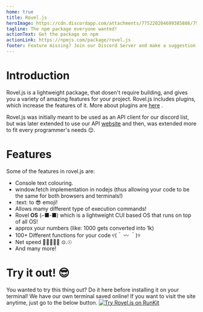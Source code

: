 ```yaml
---
home: true
title: Rovel.js
heroImage: https://cdn.discordapp.com/attachments/775220204699385886/793104276699480064/20201217_095026_0000.png
tagline: The npm package everyone wanted!
actionText: Get the package on npm
actionLink: https://npmjs.com/package/rovel.js
footer: Feature missing? Join our Discord Server and make a suggestion!
---
```


# Introduction
Rovel.js is a lightweight package, that dosen't require building, and gives you a variety of amazing features for your project. Rovel.js includes plugins, which increase the features of it. More about plugins are [here](/rjs-plugins) .

Rovel.js was initially meant to be used as an API client for our discord list, but was later extended to use our API [website](https://rovelapi.glitch.me) and then, was extended more to fit every programmer's needs 😌.

# Features

Some of the features in rovel.js are:
- Console text colouring.
- window.fetch implementation in nodejs (thus allowing your code to be the same for both browsers and terminals!)
- :text: to 😎 emoji!
- Allows mamy different type of execution commands!
- Rovel **OS** (⌐■-■) which is a lightweight CUI based OS that runs on top of all OS!
- approx your numbers (like: 1000 gets converted into 1k)
- 100+ Different functions for your code ୧(＾ 〰 ＾)୨
- Net speed 🚂🚃🚃🚃🚃 ⊙.☉
- And many more!

# Try it out! 😎
You wanted to try this thing out? Do it here before installing it on your terminal! We have our own terminal saved online! If you want to visit the site anytime, just go to the below button.
[![Try Rovel.js on RunKit](https://badge.runkitcdn.com/rovel.js.svg)](https://npm.runkit.com/rovel.js)

<div id="term"></div>
<script>var notebook = RunKit.createNotebook({
    // the parent element for the new notebook
    element: document.getElementById("term"),
    // specify the source of the notebook
    source: "const rovel = require(\"rovel.js\");\nconsole.log(rovel.text.green(\"Hello World\",\"From rovel.js!\"));",
    setNodeVersion: (NodeVersion: "14.x"),
})</script>